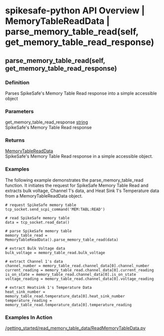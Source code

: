 # spikesafe-python API Overview | MemoryTableReadData | parse_memory_table_read(self, get_memory_table_read_response)

## parse_memory_table_read(self, get_memory_table_read_response)

### Definition
Parses SpikeSafe's Memory Table Read response into a simple accessible object

### Parameters
get_memory_table_read_response [string](https://docs.python.org/3/library/string.html)  
SpikeSafe's Memory Table Read response

### Returns
[MemoryTableReadData](/spikesafe_python_lib_docs/MemoryTableReadData/README.md)  
SpikeSafe's Memory Table Read response in a simple accessible object.

### Examples
The following example demonstrates the parse_memory_table_read function. It initiates the request for SpikeSafe Memory Table Read and extracts bulk voltage, Channel 1's data, and Heat Sink 1's Temperature data from a MemoryTableReadData object.
```
# request SpikeSafe memory table
tcp_socket.send_scpi_command('MEM:TABL:READ')

# read SpikeSafe memory table
data = tcp_socket.read_data()                                        

# parse SpikeSafe memory table
memory_table_read = MemoryTableReadData().parse_memory_table_read(data)

# extract Bulk Voltage data
bulk_voltage = memory_table_read.bulk_voltage

# extract Channel 1's data
channel_number = memory_table_read.channel_data[0].channel_number
current_reading = memory_table_read.channel_data[0].current_reading
is_on_state = memory_table_read.channel_data[0].is_on_state
voltage_reading = memory_table_read.channel_data[0].voltage_reading

# extract Heatsink 1's Temperature Data
heat_sink_number = memory_table_read.temperature_data[0].heat_sink_number
temperature_reading = memory_table_read.temperature_data[0].temperature_reading
```

### Examples In Action
[/getting_started/read_memory_table_data/ReadMemoryTableData.py](/getting_started/read_memory_table_data/ReadMemoryTableData.py)